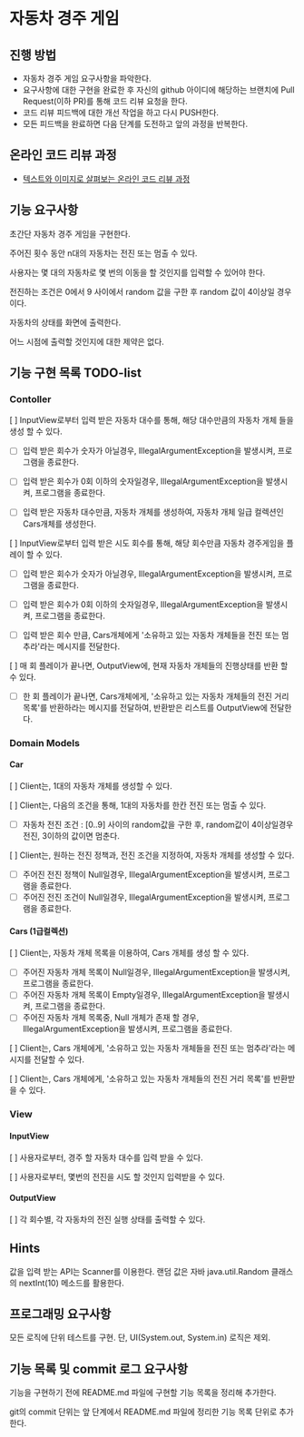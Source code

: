 # 자동차 경주 게임

## 진행 방법

* 자동차 경주 게임 요구사항을 파악한다.
* 요구사항에 대한 구현을 완료한 후 자신의 github 아이디에 해당하는 브랜치에 Pull Request(이하 PR)를 통해 코드 리뷰 요청을 한다.
* 코드 리뷰 피드백에 대한 개선 작업을 하고 다시 PUSH한다.
* 모든 피드백을 완료하면 다음 단계를 도전하고 앞의 과정을 반복한다.

## 온라인 코드 리뷰 과정

* [텍스트와 이미지로 살펴보는 온라인 코드 리뷰 과정](https://github.com/next-step/nextstep-docs/tree/master/codereview)

## 기능 요구사항

초간단 자동차 경주 게임을 구현한다.

주어진 횟수 동안 n대의 자동차는 전진 또는 멈출 수 있다.

사용자는 몇 대의 자동차로 몇 번의 이동을 할 것인지를 입력할 수 있어야 한다.

전진하는 조건은 0에서 9 사이에서 random 값을 구한 후 random 값이 4이상일 경우이다.

자동차의 상태를 화면에 출력한다.

어느 시점에 출력할 것인지에 대한 제약은 없다.

## 기능 구현 목록 TODO-list

### Contoller

[ ] InputView로부터 입력 받은 자동차 대수를 통해, 해당 대수만큼의 자동차 개체 들을 생성 할 수 있다.

- [ ] 입력 받은 회수가 숫자가 아닐경우, IllegalArgumentException을 발생시켜, 프로그램을 종료한다.

- [ ] 입력 받은 회수가 0회 이하의 숫자일경우, IllegalArgumentException을 발생시켜, 프로그램을 종료한다.

- [ ] 입력 받은 자동차 대수만큼, 자동차 개체를 생성하여, 자동차 개체 일급 컬렉션인 Cars개체를 생성한다.

[ ] InputView로부터 입력 받은 시도 회수를 통해, 해당 회수만큼 자동차 경주게임을 플레이 할 수 있다.

- [ ] 입력 받은 회수가 숫자가 아닐경우, IllegalArgumentException을 발생시켜, 프로그램을 종료한다.

- [ ] 입력 받은 회수가 0회 이하의 숫자일경우, IllegalArgumentException을 발생시켜, 프로그램을 종료한다.

- [ ] 입력 받은 회수 만큼, Cars개체에게 '소유하고 있는 자동차 개체들을 전진 또는 멈추라'라는 메시지를 전달한다.

[ ] 매 회 플레이가 끝나면, OutputView에, 현재 자동차 개체들의 진행상태를 반환 할 수 있다.

- [ ] 한 회 플레이가 끝나면, Cars개체에게, '소유하고 있는 자동차 개체들의 전진 거리 목록'를 반환하라는 메시지를 전달하여, 반환받은 리스트를 OutputView에
  전달한다.

### Domain Models

#### Car

[ ] Client는, 1대의 자동차 개체를 생성할 수 있다.

[ ] Client는, 다음의 조건을 통해, 1대의 자동차를 한칸 전진 또는 멈출 수 있다.

- [ ]  자동차 전진 조건 : [0..9] 사이의 random값을 구한 후, random값이 4이상일경우 전진, 3이하의 값이면 멈춘다.

[ ] Client는, 원하는 전진 정책과, 전진 조건을 지정하여, 자동차 개체를 생성할 수 있다.

- [ ]  주어진 전진 정책이 Null일경우, IllegalArgumentException을 발생시켜, 프로그램을 종료한다.
- [ ]  주어진 전진 조건이 Null일경우, IllegalArgumentException을 발생시켜, 프로그램을 종료한다.

#### Cars (1급컬렉션)

[ ] Client는, 자동차 개체 목록을 이용하여, Cars 개체를 생성 할 수 있다.

- [ ]  주어진 자동차 개체 목록이 Null일경우, IllegalArgumentException을 발생시켜, 프로그램을 종료한다.
- [ ]  주어진 자동차 개체 목록이 Empty일경우, IllegalArgumentException을 발생시켜, 프로그램을 종료한다.
- [ ]  주어진 자동차 개체 목록중, Null 개체가 존재 할 경우, IllegalArgumentException을 발생시켜, 프로그램을 종료한다.

[ ] Client는, Cars 개체에게, '소유하고 있는 자동차 개체들을 전진 또는 멈추라'라는 메시지를 전달할 수 있다.

[ ] Client는, Cars 개체에게, '소유하고 있는 자동차 개체들의 전진 거리 목록'를 반환받을 수 있다.

### View

#### InputView

[ ] 사용자로부터, 경주 할 자동차 대수를 입력 받을 수 있다.

[ ] 사용자로부터, 몇번의 전진을 시도 할 것인지 입력받을 수 있다.

#### OutputView

[ ] 각 회수별, 각 자동차의 전진 실행 상태를 출력할 수 있다.

## Hints

값을 입력 받는 API는 Scanner를 이용한다. 랜덤 값은 자바 java.util.Random 클래스의 nextInt(10) 메소드를 활용한다.

## 프로그래밍 요구사항

모든 로직에 단위 테스트를 구현. 단, UI(System.out, System.in) 로직은 제외.

## 기능 목록 및 commit 로그 요구사항

기능을 구현하기 전에 README.md 파일에 구현할 기능 목록을 정리해 추가한다.

git의 commit 단위는 앞 단계에서 README.md 파일에 정리한 기능 목록 단위로 추가한다.



